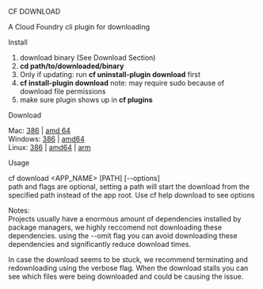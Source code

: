 CF DOWNLOAD

A Cloud Foundry cli plugin for downloading  

Install 
1. download binary (See Download Section)
2. **cd path/to/downloaded/binary**
3. Only if updating: run **cf uninstall-plugin download** first
3. **cf install-plugin download** note: may require sudo because of download file permissions
4. make sure plugin shows up in **cf plugins** 

Download

Mac: [386](https://github.rtp.raleigh.ibm.com/jstart/cf-download/raw/master/binaries/darwin/386/cf-download) | [amd 64](https://github.rtp.raleigh.ibm.com/jstart/cf-download/raw/master/binaries/darwin/amd64/cf-download)   
Windows: [386](https://github.rtp.raleigh.ibm.com/jstart/cf-download/blob/master/binaries/windows/386/cf-download.exe) | [amd64](https://github.rtp.raleigh.ibm.com/jstart/cf-download/blob/master/binaries/windows/amd64/cf-download.exe)    
Linux: [386](https://github.rtp.raleigh.ibm.com/jstart/cf-download/raw/master/binaries/linux/386/cf-download) | [amd64](https://github.rtp.raleigh.ibm.com/jstart/cf-download/raw/master/binaries/linux/amd64/cf-download) | [arm](https://github.rtp.raleigh.ibm.com/jstart/cf-download/raw/master/binaries/linux/arm/cf-download)

Usage

cf download <APP_NAME> [PATH] [--options]     
path and flags are optional, setting a path will start the download from the specified path instead of the app root.
Use cf help download to see options

Notes:  
Projects usually have a enormous amount of dependencies installed by package managers, we highly reccomend not downloading these dependencies. using the --omit flag you can avoid downloading these dependencies and significantly reduce download times.

In case the download seems to be stuck, we recommend terminating and redownloading using the verbose flag. When the download stalls you can see which files were being downloaded and could be causing the issue. 